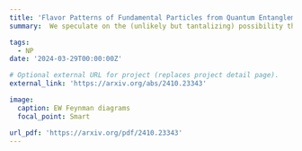 ```yaml
---
title: 'Flavor Patterns of Fundamental Particles from Quantum Entanglement?'
summary:  We speculate on the (unlikely but tantalizing) possibility that minimization of quantum entanglement might be a fundamental principle that determines particle physics input parameters.

tags:
  - NP
date: '2024-03-29T00:00:00Z'

# Optional external URL for project (replaces project detail page).
external_link: 'https://arxiv.org/abs/2410.23343'

image:
  caption: EW Feynman diagrams
  focal_point: Smart

url_pdf: 'https://arxiv.org/pdf/2410.23343'
---
```

